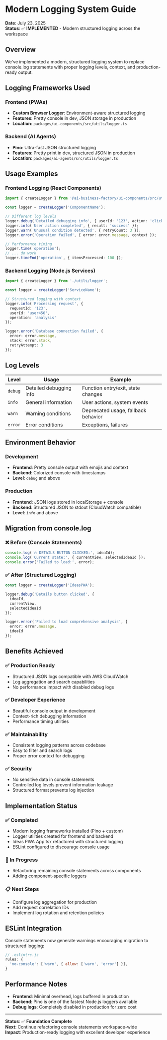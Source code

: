 # Modern Logging System Guide

**Date**: July 23, 2025  
**Status**: ✅ **IMPLEMENTED** - Modern structured logging across the workspace

## Overview

We've implemented a modern, structured logging system to replace console.log statements with proper logging levels, context, and production-ready output.

## Logging Frameworks Used

### Frontend (PWAs)
- **Custom Browser Logger**: Environment-aware structured logging
- **Features**: Pretty console in dev, JSON storage in production
- **Location**: `packages/ui-components/src/utils/logger.ts`

### Backend (AI Agents)
- **Pino**: Ultra-fast JSON structured logging
- **Features**: Pretty print in dev, structured JSON in production
- **Location**: `packages/ai-agents/src/utils/logger.ts`

## Usage Examples

### Frontend Logging (React Components)

```typescript
import { createLogger } from '@ai-business-factory/ui-components/src/utils/logger';

const logger = createLogger('ComponentName');

// Different log levels
logger.debug('Detailed debugging info', { userId: '123', action: 'click' });
logger.info('User action completed', { result: 'success' });
logger.warn('Unusual condition detected', { retryCount: 3 });  
logger.error('Operation failed', { error: error.message, context });

// Performance timing
logger.time('operation');
// ... do work
logger.timeEnd('operation', { itemsProcessed: 100 });
```

### Backend Logging (Node.js Services)

```typescript
import { createLogger } from './utils/logger';

const logger = createLogger('ServiceName');

// Structured logging with context
logger.info('Processing request', { 
  requestId: '123', 
  userId: 'user456',
  operation: 'analysis' 
});

logger.error('Database connection failed', {
  error: error.message,
  stack: error.stack,
  retryAttempt: 3
});
```

## Log Levels

| Level | Usage | Example |
|-------|-------|---------|
| `debug` | Detailed debugging info | Function entry/exit, state changes |
| `info` | General information | User actions, system events |
| `warn` | Warning conditions | Deprecated usage, fallback behavior |
| `error` | Error conditions | Exceptions, failures |

## Environment Behavior

### Development
- **Frontend**: Pretty console output with emojis and context
- **Backend**: Colorized console with timestamps
- **Level**: `debug` and above

### Production  
- **Frontend**: JSON logs stored in localStorage + console
- **Backend**: Structured JSON to stdout (CloudWatch compatible)
- **Level**: `info` and above

## Migration from console.log

### ❌ Before (Console Statements)
```typescript
console.log('🔥 DETAILS BUTTON CLICKED:', ideaId);
console.log('Current state:', { currentView, selectedIdeaId });
console.error('Failed to load:', error);
```

### ✅ After (Structured Logging)
```typescript
const logger = createLogger('IdeasPWA');

logger.debug('Details button clicked', { 
  ideaId, 
  currentView, 
  selectedIdeaId 
});

logger.error('Failed to load comprehensive analysis', { 
  error: error.message, 
  ideaId 
});
```

## Benefits Achieved

### ✅ **Production Ready**
- Structured JSON logs compatible with AWS CloudWatch
- Log aggregation and search capabilities
- No performance impact with disabled debug logs

### ✅ **Developer Experience**  
- Beautiful console output in development
- Context-rich debugging information
- Performance timing utilities

### ✅ **Maintainability**
- Consistent logging patterns across codebase
- Easy to filter and search logs
- Proper error context for debugging

### ✅ **Security**
- No sensitive data in console statements
- Controlled log levels prevent information leakage
- Structured format prevents log injection

## Implementation Status

### ✅ Completed
- Modern logging frameworks installed (Pino + custom)
- Logger utilities created for frontend and backend
- Ideas PWA App.tsx refactored with structured logging
- ESLint configured to discourage console usage

### 🔄 In Progress  
- Refactoring remaining console statements across components
- Adding component-specific loggers

### 📋 Next Steps
- Configure log aggregation for production
- Add request correlation IDs
- Implement log rotation and retention policies

## ESLint Integration

Console statements now generate warnings encouraging migration to structured logging:

```javascript
// .eslintrc.js
rules: {
  'no-console': ['warn', { allow: ['warn', 'error'] }],
}
```

## Performance Notes

- **Frontend**: Minimal overhead, logs buffered in production
- **Backend**: Pino is one of the fastest Node.js loggers available
- **Debug logs**: Completely disabled in production for zero cost

---

**Status**: ✅ **Foundation Complete**  
**Next**: Continue refactoring console statements workspace-wide  
**Impact**: Production-ready logging with excellent developer experience